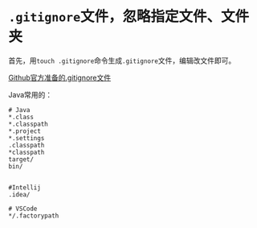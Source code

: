 # `.gitignore`文件，忽略指定文件、文件夹
首先，用`touch .gitignore`命令生成`.gitignore`文件，编辑改文件即可。

[Github官方准备的.gitignore文件](https://github.com/github/gitignore)

Java常用的：
``` shell
# Java
*.class
*.classpath
*.project
*.settings
.classpath
*classpath
target/
bin/


#Intellij
.idea/

# VSCode
*/.factorypath
```